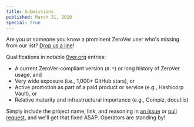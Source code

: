 ```yaml
---
title: Submissions
published: March 31, 2018
special: true
---
```


Are you or someone you know a prominent ZeroVer user who's missing
from our list? [Drop us a line][new_issue]!

Qualifications in notable [0ver.org](https://0ver.org) entries:

* A current ZeroVer-compliant version (`0.*`) or long history of ZeroVer usage, and
* Very wide exposure (i.e., 1,000+ GitHub stars), or
* Active promotion as part of a paid product or service (e.g., Hashicorp Vault), or
* Relative maturity and infrastructural importance (e.g., Compiz, docutils)

Simply include the project name, link, and reasoning in [an issue][new_issue] or
[pull request][prs], and we'll get that fixed ASAP. Operators are
standing by!


[new_issue]: https://github.com/mahmoud/zerover/issues/new
[prs]: https://github.com/mahmoud/zerover/pulls
